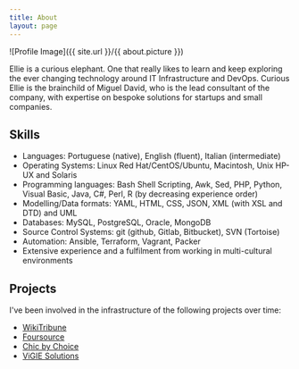 ```yaml
---
title: About
layout: page
---
```

![Profile Image]({{ site.url }}/{{ about.picture }})

<p>Ellie is a curious elephant. One that really likes to learn and keep exploring the ever changing technology around IT Infrastructure and DevOps. Curious Ellie is the brainchild of Miguel David, who is the lead consultant of the company, with expertise on bespoke solutions for startups and small companies.</p>

<h2>Skills</h2>

<ul class="skill-list">
	<li>Languages: Portuguese (native), English (fluent), Italian (intermediate)</li>
	<li>Operating Systems: Linux Red Hat/CentOS/Ubuntu, Macintosh, Unix HP-UX and Solaris</li>
	<li>Programming languages: Bash Shell Scripting, Awk, Sed, PHP, Python, Visual Basic, Java, C#, Perl, R (by decreasing experience order)</li>
	<li>Modelling/Data formats: YAML, HTML, CSS, JSON, XML (with XSL and DTD) and UML</li>
	<li>Databases: MySQL, PostgreSQL, Oracle, MongoDB</li>
	<li>Source Control Systems: git (github, Gitlab, Bitbucket), SVN (Tortoise)</li>
	<li>Automation: Ansible, Terraform, Vagrant, Packer</li>
	<li>Extensive experience and a fulfilment from working in multi-cultural environments</li>
</ul>

<h2>Projects</h2>

<p>I've been involved in the infrastructure of the following projects over time:</p>
<ul>
	<li><a href="https://www.wikitribune.com/">WikiTribune</a></li>
	<li><a href="https://foursource.com/">Foursource</a></li>
	<li><a href="https://chic-by-choice.com/">Chic by Choice</a></li>
	<li><a href="https://www.vigiesolutions.com/">ViGIE Solutions</a></li>
</ul>
